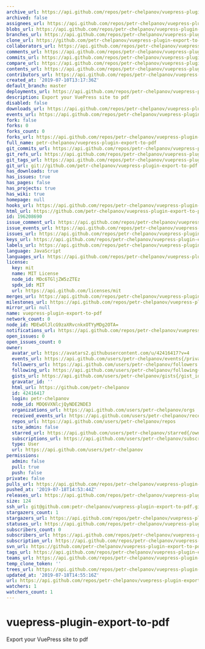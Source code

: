```yaml
---
archive_url: https://api.github.com/repos/petr-chelpanov/vuepress-plugin-export-to-pdf/{archive_format}{/ref}
archived: false
assignees_url: https://api.github.com/repos/petr-chelpanov/vuepress-plugin-export-to-pdf/assignees{/user}
blobs_url: https://api.github.com/repos/petr-chelpanov/vuepress-plugin-export-to-pdf/git/blobs{/sha}
branches_url: https://api.github.com/repos/petr-chelpanov/vuepress-plugin-export-to-pdf/branches{/branch}
clone_url: https://github.com/petr-chelpanov/vuepress-plugin-export-to-pdf.git
collaborators_url: https://api.github.com/repos/petr-chelpanov/vuepress-plugin-export-to-pdf/collaborators{/collaborator}
comments_url: https://api.github.com/repos/petr-chelpanov/vuepress-plugin-export-to-pdf/comments{/number}
commits_url: https://api.github.com/repos/petr-chelpanov/vuepress-plugin-export-to-pdf/commits{/sha}
compare_url: https://api.github.com/repos/petr-chelpanov/vuepress-plugin-export-to-pdf/compare/{base}...{head}
contents_url: https://api.github.com/repos/petr-chelpanov/vuepress-plugin-export-to-pdf/contents/{+path}
contributors_url: https://api.github.com/repos/petr-chelpanov/vuepress-plugin-export-to-pdf/contributors
created_at: '2019-07-10T13:17:36Z'
default_branch: master
deployments_url: https://api.github.com/repos/petr-chelpanov/vuepress-plugin-export-to-pdf/deployments
description: Export your VuePress site to pdf
disabled: false
downloads_url: https://api.github.com/repos/petr-chelpanov/vuepress-plugin-export-to-pdf/downloads
events_url: https://api.github.com/repos/petr-chelpanov/vuepress-plugin-export-to-pdf/events
fork: false
forks: 0
forks_count: 0
forks_url: https://api.github.com/repos/petr-chelpanov/vuepress-plugin-export-to-pdf/forks
full_name: petr-chelpanov/vuepress-plugin-export-to-pdf
git_commits_url: https://api.github.com/repos/petr-chelpanov/vuepress-plugin-export-to-pdf/git/commits{/sha}
git_refs_url: https://api.github.com/repos/petr-chelpanov/vuepress-plugin-export-to-pdf/git/refs{/sha}
git_tags_url: https://api.github.com/repos/petr-chelpanov/vuepress-plugin-export-to-pdf/git/tags{/sha}
git_url: git://github.com/petr-chelpanov/vuepress-plugin-export-to-pdf.git
has_downloads: true
has_issues: true
has_pages: false
has_projects: true
has_wiki: true
homepage: null
hooks_url: https://api.github.com/repos/petr-chelpanov/vuepress-plugin-export-to-pdf/hooks
html_url: https://github.com/petr-chelpanov/vuepress-plugin-export-to-pdf
id: 196208690
issue_comment_url: https://api.github.com/repos/petr-chelpanov/vuepress-plugin-export-to-pdf/issues/comments{/number}
issue_events_url: https://api.github.com/repos/petr-chelpanov/vuepress-plugin-export-to-pdf/issues/events{/number}
issues_url: https://api.github.com/repos/petr-chelpanov/vuepress-plugin-export-to-pdf/issues{/number}
keys_url: https://api.github.com/repos/petr-chelpanov/vuepress-plugin-export-to-pdf/keys{/key_id}
labels_url: https://api.github.com/repos/petr-chelpanov/vuepress-plugin-export-to-pdf/labels{/name}
language: JavaScript
languages_url: https://api.github.com/repos/petr-chelpanov/vuepress-plugin-export-to-pdf/languages
license:
  key: mit
  name: MIT License
  node_id: MDc6TGljZW5zZTEz
  spdx_id: MIT
  url: https://api.github.com/licenses/mit
merges_url: https://api.github.com/repos/petr-chelpanov/vuepress-plugin-export-to-pdf/merges
milestones_url: https://api.github.com/repos/petr-chelpanov/vuepress-plugin-export-to-pdf/milestones{/number}
mirror_url: null
name: vuepress-plugin-export-to-pdf
network_count: 0
node_id: MDEwOlJlcG9zaXRvcnkxOTYyMDg2OTA=
notifications_url: https://api.github.com/repos/petr-chelpanov/vuepress-plugin-export-to-pdf/notifications{?since,all,participating}
open_issues: 0
open_issues_count: 0
owner:
  avatar_url: https://avatars2.githubusercontent.com/u/42416417?v=4
  events_url: https://api.github.com/users/petr-chelpanov/events{/privacy}
  followers_url: https://api.github.com/users/petr-chelpanov/followers
  following_url: https://api.github.com/users/petr-chelpanov/following{/other_user}
  gists_url: https://api.github.com/users/petr-chelpanov/gists{/gist_id}
  gravatar_id: ''
  html_url: https://github.com/petr-chelpanov
  id: 42416417
  login: petr-chelpanov
  node_id: MDQ6VXNlcjQyNDE2NDE3
  organizations_url: https://api.github.com/users/petr-chelpanov/orgs
  received_events_url: https://api.github.com/users/petr-chelpanov/received_events
  repos_url: https://api.github.com/users/petr-chelpanov/repos
  site_admin: false
  starred_url: https://api.github.com/users/petr-chelpanov/starred{/owner}{/repo}
  subscriptions_url: https://api.github.com/users/petr-chelpanov/subscriptions
  type: User
  url: https://api.github.com/users/petr-chelpanov
permissions:
  admin: false
  pull: true
  push: false
private: false
pulls_url: https://api.github.com/repos/petr-chelpanov/vuepress-plugin-export-to-pdf/pulls{/number}
pushed_at: '2019-07-18T14:53:44Z'
releases_url: https://api.github.com/repos/petr-chelpanov/vuepress-plugin-export-to-pdf/releases{/id}
size: 124
ssh_url: git@github.com:petr-chelpanov/vuepress-plugin-export-to-pdf.git
stargazers_count: 1
stargazers_url: https://api.github.com/repos/petr-chelpanov/vuepress-plugin-export-to-pdf/stargazers
statuses_url: https://api.github.com/repos/petr-chelpanov/vuepress-plugin-export-to-pdf/statuses/{sha}
subscribers_count: 0
subscribers_url: https://api.github.com/repos/petr-chelpanov/vuepress-plugin-export-to-pdf/subscribers
subscription_url: https://api.github.com/repos/petr-chelpanov/vuepress-plugin-export-to-pdf/subscription
svn_url: https://github.com/petr-chelpanov/vuepress-plugin-export-to-pdf
tags_url: https://api.github.com/repos/petr-chelpanov/vuepress-plugin-export-to-pdf/tags
teams_url: https://api.github.com/repos/petr-chelpanov/vuepress-plugin-export-to-pdf/teams
temp_clone_token: ''
trees_url: https://api.github.com/repos/petr-chelpanov/vuepress-plugin-export-to-pdf/git/trees{/sha}
updated_at: '2019-07-18T14:55:16Z'
url: https://api.github.com/repos/petr-chelpanov/vuepress-plugin-export-to-pdf
watchers: 1
watchers_count: 1
---
```


# vuepress-plugin-export-to-pdf
Export your VuePress site to pdf
